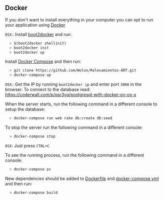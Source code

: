 ## Docker

If you don't want to install everything in your computer you can opt to run your application using [Docker](https://www.docker.com/what-docker)

`OSX:` Install [boot2docker](http://boot2docker.io/) and run:

```bash
  > $(boot2docker shellinit)
  > boot2docker init
  > boot2docker up
```

Install [Docker Compose](https://docs.docker.com/compose/install/) and then run:

  ```bash
    > git clone https://github.com/Wolox/Relevamientos-ART.git
    > docker-compose up
  ```

`OSX:` Get the IP by running `boot2docker ip` and enter port `3000` in the browser. To connect to the database read: https://coderwall.com/p/qsr3yq/postgresql-with-docker-on-os-x

When the server starts, run the following command in a different console to setup the database:

  ```bash
    > docker-compose run web rake db:create db:seed
  ```

To stop the server run the following command in a different console:

  ```bash
    > docker-compose stop
  ```
`OSX`: Just press `CTRL+C`

To see the running process, run the following command in a different console:

  ```bash
    > docker-compose ps
  ```

New dependencies should be added to [Dockerfile](Dockerfile) and [docker-compose.yml](docker-compose.yml) and then run:

  ```bash
    > docker-compose build
  ```
